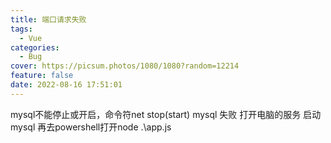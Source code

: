 ```yaml
---
title: 端口请求失败
tags:
  - Vue
categories:
  - Bug
cover: https://picsum.photos/1080/1080?random=12214
feature: false
date: 2022-08-16 17:51:01
---
```


mysql不能停止或开启，命令符net stop(start) mysql 失败
打开电脑的服务 启动mysql
再去powershell打开node .\app.js